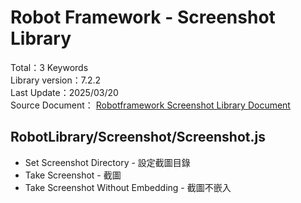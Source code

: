 # Robot Framework - Screenshot Library
Total：3 Keywords    
Library version：7.2.2  
Last Update：2025/03/20      
Source Document：
[Robotframework Screenshot Library Document](https://robotframework.org/robotframework/latest/libraries/Screenshot.html)

## RobotLibrary/Screenshot/Screenshot.js
- Set Screenshot Directory - 設定截圖目錄
- Take Screenshot - 截圖
- Take Screenshot Without Embedding - 截圖不嵌入